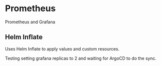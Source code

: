 # Prometheus

Prometheus and Grafana

## Helm Inflate

Uses Helm Inflate to apply values and custom resources.

Testing setting grafana replicas to 2 and waiting for ArgoCD to do the sync.
